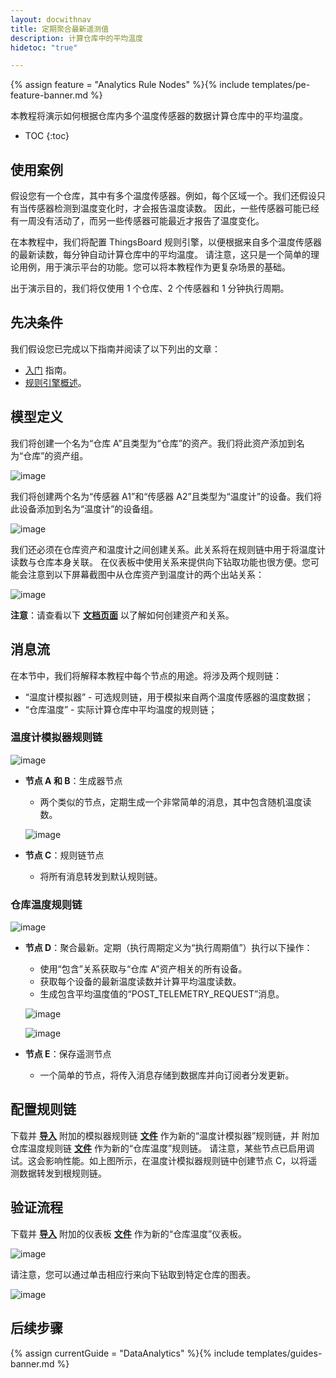 ```yaml
---
layout: docwithnav
title: 定期聚合最新遥测值
description: 计算仓库中的平均温度
hidetoc: "true"

---
```


{% assign feature = "Analytics Rule Nodes" %}{% include templates/pe-feature-banner.md %}

本教程将演示如何根据仓库内多个温度传感器的数据计算仓库中的平均温度。

* TOC
{:toc}

## 使用案例

假设您有一个仓库，其中有多个温度传感器。例如，每个区域一个。我们还假设只有当传感器检测到温度变化时，才会报告温度读数。
因此，一些传感器可能已经有一周没有活动了，而另一些传感器可能最近才报告了温度变化。

在本教程中，我们将配置 ThingsBoard 规则引擎，以便根据来自多个温度传感器的最新读数，每分钟自动计算仓库中的平均温度。
请注意，这只是一个简单的理论用例，用于演示平台的功能。您可以将本教程作为更复杂场景的基础。


出于演示目的，我们将仅使用 1 个仓库、2 个传感器和 1 分钟执行周期。

## 先决条件

我们假设您已完成以下指南并阅读了以下列出的文章：

  * [入门](/docs/getting-started-guides/helloworld/) 指南。
  * [规则引擎概述](/docs/user-guide/rule-engine-2-0/overview/)。

## 模型定义

我们将创建一个名为“仓库 A”且类型为“仓库”的资产。我们将此资产添加到名为“仓库”的资产组。

![image](/images/user-guide/rule-engine-2-0/tutorials/aggregation-latest/add-asset.png)

我们将创建两个名为“传感器 A1”和“传感器 A2”且类型为“温度计”的设备。我们将此设备添加到名为“温度计”的设备组。

![image](/images/user-guide/rule-engine-2-0/tutorials/aggregation-latest/add-meters.png)

我们还必须在仓库资产和温度计之间创建关系。此关系将在规则链中用于将温度计读数与仓库本身关联。
在仪表板中使用关系来提供向下钻取功能也很方便。您可能会注意到以下屏幕截图中从仓库资产到温度计的两个出站关系：

![image](/images/user-guide/rule-engine-2-0/tutorials/aggregation-latest/add-relations.png)

**注意**：请查看以下 [**文档页面**](/docs/user-guide/entities-and-relations/) 以了解如何创建资产和关系。

## 消息流

在本节中，我们将解释本教程中每个节点的用途。将涉及两个规则链：

  * “温度计模拟器” - 可选规则链，用于模拟来自两个温度传感器的温度数据；
  * “仓库温度” - 实际计算仓库中平均温度的规则链；

### 温度计模拟器规则链

![image](/images/user-guide/rule-engine-2-0/tutorials/aggregation-latest/emulator-rule-chain.png)

  * **节点 A 和 B**：生成器节点

    * 两个类似的节点，定期生成一个非常简单的消息，其中包含随机温度读数。

    ![image](/images/user-guide/rule-engine-2-0/tutorials/aggregation-latest/nodes-a-and-b.png)

  * **节点 C**：规则链节点

    * 将所有消息转发到默认规则链。

### 仓库温度规则链

![image](/images/user-guide/rule-engine-2-0/tutorials/aggregation-latest/aggregation-rule-chain.png)

  * **节点 D**：聚合最新。定期（执行周期定义为“执行周期值”）执行以下操作：

    * 使用“包含”关系获取与“仓库 A”资产相关的所有设备。
    * 获取每个设备的最新温度读数并计算平均温度读数。
    * 生成包含平均温度值的“POST_TELEMETRY_REQUEST”消息。

    ![image](/images/user-guide/rule-engine-2-0/tutorials/aggregation-latest/node-d-part1.png)

    ![image](/images/user-guide/rule-engine-2-0/tutorials/aggregation-latest/node-d-part2.png)

  * **节点 E**：保存遥测节点

    * 一个简单的节点，将传入消息存储到数据库并向订阅者分发更新。


## 配置规则链

下载并 [**导入**](/docs/user-guide/ui/rule-chains/#rule-chains-importexport) 附加的模拟器规则链 [**文件**](/docs/user-guide/rule-engine-2-0/pe/tutorials/thermometer_emulators.json) 作为新的“温度计模拟器”规则链，并
附加仓库温度规则链 [**文件**](/docs/user-guide/rule-engine-2-0/pe/tutorials/warehouse_temperature.json) 作为新的“仓库温度”规则链。
请注意，某些节点已启用调试。这会影响性能。如上图所示，在温度计模拟器规则链中创建节点 C，以将遥测数据转发到根规则链。

## 验证流程

下载并 [**导入**](/docs/user-guide/ui/dashboards/#iot-dashboard-importexport) 附加的仪表板 [**文件**](/docs/user-guide/rule-engine-2-0/pe/tutorials/warehouse_thermometers.json) 作为新的“仓库温度”仪表板。

![image](/images/user-guide/rule-engine-2-0/tutorials/aggregation-latest/dashboard-part1.png)

请注意，您可以通过单击相应行来向下钻取到特定仓库的图表。

![image](/images/user-guide/rule-engine-2-0/tutorials/aggregation-latest/dashboard-part2.png)

## 后续步骤

{% assign currentGuide = "DataAnalytics" %}{% include templates/guides-banner.md %}